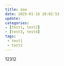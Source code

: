 ```yaml
---
title: aaa
date: 2025-01-16 18:02:53
update: 
categories:
- [test1, test2]
- [test3, test4]
tags:
 - test1
 - test2
---
```


12312
